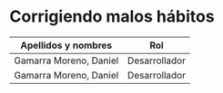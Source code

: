 # Corrigiendo malos hábitos
| Apellidos y nombres | Rol |
| ------------------- | --- |
| Gamarra Moreno, Daniel | Desarrollador |
| Gamarra Moreno, Daniel | Desarrollador |
